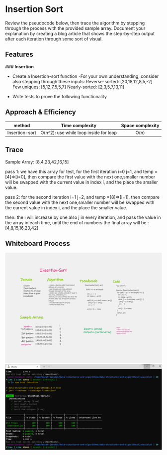 # Insertion Sort

Review the pseudocode below, then trace the algorithm by stepping through the process with the provided sample array. Document your explanation by creating a blog article that shows the step-by-step output after each iteration through some sort of visual.

## Features

**### Insertion**

- Create a Insertion-sort function
-For your own understanding, consider also stepping through these inputs:
    Reverse-sorted: [20,18,12,8,5,-2]
    Few uniques: [5,12,7,5,5,7]
    Nearly-sorted: [2,3,5,7,13,11]

- Write tests to prove the following functionality

    
## Approach & Efficiency

| method|Time complexity |Space complexity | 
| :---: | :---: | :---: |
|Insertion-sort|O(n^2): use while loop inside for loop| O(n)|

## Trace

Sample Array: [8,4,23,42,16,15]

pass 1:
  we have this array for test, for the first iteration i=0 j=1, and temp =[4]=>[i=0], then compare the first value with the next one,smaller number will be swapped with the current value in index i, and the place the smaller value.

pass 2: 
 for the second iteration i=1 j=2, and temp =[8]=>[i=1], then compare the second value with the next one,smaller number will be swapped with the current value in index i, and the place the smaller value.

then: 
 the i will increase by one also j in every iteration, and pass the value in the array in each time, until  the end of numbers
 the final array will be : [4,8,15,16,23,42]

## Whiteboard Process

![uml](./Whiteboard%20(10).png)
![test](./testinsert.png)




